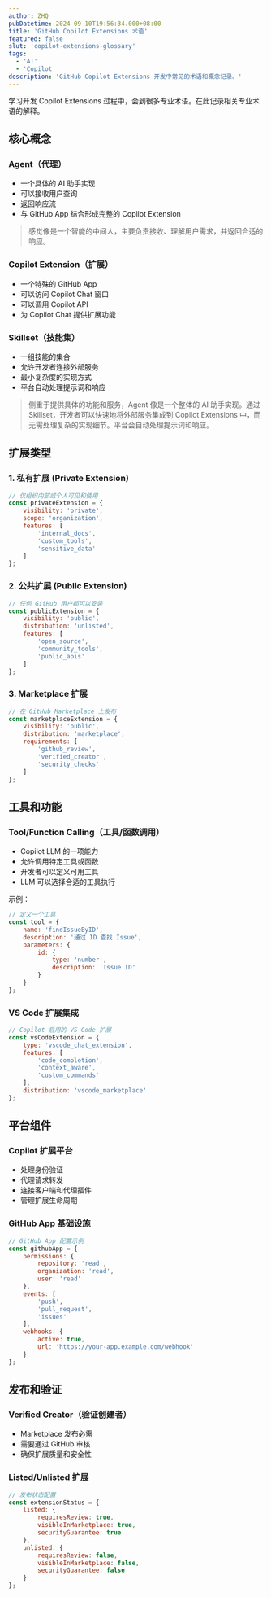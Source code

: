 ```yaml
---
author: ZHQ
pubDatetime: 2024-09-10T19:56:34.000+08:00
title: 'GitHub Copilot Extensions 术语'
featured: false
slut: 'copilot-extensions-glossary'
tags:
  - 'AI'
  - 'Copilot'
description: 'GitHub Copilot Extensions 开发中常见的术语和概念记录。'
---
```


学习开发 Copilot Extensions 过程中，会到很多专业术语。在此记录相关专业术语的解释。

## 核心概念
### Agent（代理）
- 一个具体的 AI 助手实现
- 可以接收用户查询
- 返回响应流
- 与 GitHub App 结合形成完整的 Copilot Extension

> 感觉像是一个智能的中间人，主要负责接收、理解用户需求，并返回合适的响应。


### Copilot Extension（扩展）
- 一个特殊的 GitHub App
- 可以访问 Copilot Chat 窗口
- 可以调用 Copilot API
- 为 Copilot Chat 提供扩展功能

### Skillset（技能集）
- 一组技能的集合
- 允许开发者连接外部服务
- 最小复杂度的实现方式
- 平台自动处理提示词和响应

> 侧重于提供具体的功能和服务，Agent 像是一个整体的 AI 助手实现。通过 Skillset，开发者可以快速地将外部服务集成到 Copilot Extensions 中，而无需处理复杂的实现细节。平台会自动处理提示词和响应。

## 扩展类型

### 1. 私有扩展 (Private Extension)
```javascript
// 仅组织内部或个人可见和使用
const privateExtension = {
    visibility: 'private',
    scope: 'organization',
    features: [
        'internal_docs',
        'custom_tools',
        'sensitive_data'
    ]
};
```


### 2. 公共扩展 (Public Extension)
```javascript
// 任何 GitHub 用户都可以安装
const publicExtension = {
    visibility: 'public',
    distribution: 'unlisted',
    features: [
        'open_source',
        'community_tools',
        'public_apis'
    ]
};
```

### 3. Marketplace 扩展
```javascript
// 在 GitHub Marketplace 上发布
const marketplaceExtension = {
    visibility: 'public',
    distribution: 'marketplace',
    requirements: [
        'github_review',
        'verified_creator',
        'security_checks'
    ]
};
```

## 工具和功能

### Tool/Function Calling（工具/函数调用）
- Copilot LLM 的一项能力
- 允许调用特定工具或函数
- 开发者可以定义可用工具
- LLM 可以选择合适的工具执行

示例：
```javascript
// 定义一个工具
const tool = {
    name: 'findIssueByID',
    description: '通过 ID 查找 Issue',
    parameters: {
        id: {
            type: 'number',
            description: 'Issue ID'
        }
    }
};
```

### VS Code 扩展集成
```javascript
// Copilot 启用的 VS Code 扩展
const vsCodeExtension = {
    type: 'vscode_chat_extension',
    features: [
        'code_completion',
        'context_aware',
        'custom_commands'
    ],
    distribution: 'vscode_marketplace'
};
```

## 平台组件

### Copilot 扩展平台
- 处理身份验证
- 代理请求转发
- 连接客户端和代理插件
- 管理扩展生命周期

### GitHub App 基础设施
```javascript
// GitHub App 配置示例
const githubApp = {
    permissions: {
        repository: 'read',
        organization: 'read',
        user: 'read'
    },
    events: [
        'push',
        'pull_request',
        'issues'
    ],
    webhooks: {
        active: true,
        url: 'https://your-app.example.com/webhook'
    }
};
```

## 发布和验证

### Verified Creator（验证创建者）
- Marketplace 发布必需
- 需要通过 GitHub 审核
- 确保扩展质量和安全性

### Listed/Unlisted 扩展
```javascript
// 发布状态配置
const extensionStatus = {
    listed: {
        requiresReview: true,
        visibleInMarketplace: true,
        securityGuarantee: true
    },
    unlisted: {
        requiresReview: false,
        visibleInMarketplace: false,
        securityGuarantee: false
    }
};
```